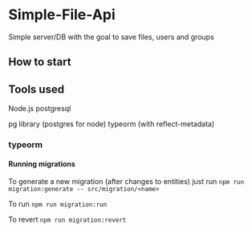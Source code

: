 # Simple-File-Api

Simple server/DB with the goal to save files, users and groups

## How to start


## Tools used

Node.js
postgresql

pg library (postgres for node)
typeorm (with reflect-metadata)

### typeorm

#### Running migrations

To generate a new migration (after changes to entities) just run `npm run migration:generate -- src/migration/<name>`

To run `npm run migration:run`

To revert `npm run migration:revert`